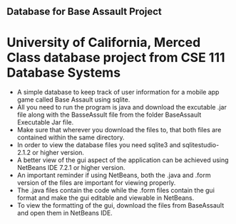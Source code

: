 Database for Base Assault Project
----------------------------------

University of California, Merced Class database project from CSE 111 Database Systems
=====================================================================================

* A simple database to keep track of user information for a mobile app game called Base Assault using sqlite.
* All you need to run the program is java and download the excutable .jar file along with the BasseAssult file from the folder BaseAssault Executable Jar file.
* Make sure that wherever you download the files to, that both files are contained within the same directory.
* In order to view the database files you need sqlite3 and sqlitestudio-2.1.2 or higher version.
* A better view of the gui aspect of the application can be achieved using NetBeans IDE 7.2.1 or higher version.
* An important reminder if using NetBeans, both the .java and .form version of the files are important for viewing properly.
* The .java files contain the code while the .form files contain the gui format and make the gui editable and viewable in NetBeans.
* To view the formatting of the gui, download the files from BaseAssault and open them in NetBeans IDE.